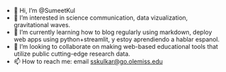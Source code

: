 - 👋 Hi, I’m @SumeetKul
- 👀 I’m interested in science communication, data vizualization, gravitational waves.
- 🌱 I’m currently learning how to blog regularly using markdown, deploy web apps using python+streamlit, y estoy aprendiendo a hablar espanol.
- 💞️ I’m looking to collaborate on making web-based educational tools that utilize public cutting-edge research data.
- 📫 How to reach me: email sskulkar@go.olemiss.edu

<!---
SumeetKul/SumeetKul is a ✨ special ✨ repository because its `README.md` (this file) appears on your GitHub profile.
You can click the Preview link to take a look at your changes.
--->
